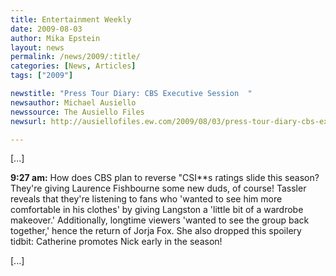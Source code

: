 ```yaml
---
title: Entertainment Weekly
date: 2009-08-03
author: Mika Epstein
layout: news
permalink: /news/2009/:title/
categories: [News, Articles]
tags: ["2009"]

newstitle: "Press Tour Diary: CBS Executive Session  "
newsauthor: Michael Ausiello  
newssource: The Ausiello Files
newsurl: http://ausiellofiles.ew.com/2009/08/03/press-tour-diary-cbs-executive-session/  

---
```


[...]

**9:27 am:** How does CBS plan to reverse "CSI**s ratings slide this season? They're giving Laurence Fishbourne some new duds, of course! Tassler reveals that they're listening to fans who 'wanted to see him more comfortable in his clothes' by giving Langston a 'little bit of a wardrobe makeover.' Additionally, longtime viewers 'wanted to see the group back together,' hence the return of Jorja Fox. She also dropped this spoilery tidbit: Catherine promotes Nick early in the season!

[...]  
